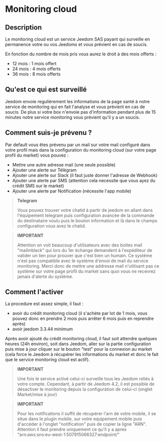 # Monitoring cloud

## Description

Le monitoring cloud est un service Jeedom SAS payant qui surveille en permanence votre ou vos Jeedoms et vous prévient en cas de soucis.

En fonction du nombre de mois pris vous aurez le droit à des mois offerts : 

- 12 mois : 1 mois offert
- 24 mois : 4 mois offerts
- 36 mois : 8 mois offerts

## Qu'est ce qui est surveillé

Jeedom envoie regulièrement les informations de la page santé à notre service de monitoring qui en fait l'analyse et vous prévient en cas de soucis. De plus si votre box n'envoie pas d'information pendant plus de 15 minutes notre service monitoring vous prévient qu'il y a un soucis.

## Comment suis-je prévenu ?

Par default vous êtes prévenu par un mail sur votre mail configuré dans votre profil mais dans la configuration du monitoring cloud (sur votre page profil du market) vous pouvez : 

- Mettre une autre adresse mail (une seule possible)
- Ajouter une alerte sur Télégram
- Ajouter une alerte sur Slack (il faut juste donner l'adresse de Webhook)
- Ajouter une alerte par SMS (attention cela necessite que vous ayez du crédit SMS sur le market)
- Ajouter une alerte par Notification (nécessite l'app mobile) 

> **Telegram**
>
> Vous pouvez trouver votre chatid à partir de jeedom en allant dans l'équipement telegram puis configuration avancée de la commande du destinataire voulu puis le bouton information et là dans le champs configuration vous avez le chatid.

> **IMPORTANT**
>
> Attention on voit beaucoup d'utilisateurs avec des boites mail "mailinblack" qui lors du 1er échange demandent à l'expéditeur de valider un lien pour prouver que c'est bien un humain. Ce système n'est pas compatible avec le système d'envoi de mail du service monitoring. Merci donc de mettre une addresse mail n'utilisant pas ce système sur votre page profil du market sans quoi vous ne recevrez jamais d'alerte du système.

## Comment l'activer

La procedure est assez simple, il faut : 

- avoir du crédit monitoring cloud (il s'achète par lot de 1 mois, vous pouvez donc en prendre 2 mois puis arrêter 6 mois puis en reprendre après)
- avoir jeedom 3.3.44 minimum

Après avoir ajouté du crédit monitoring cloud, il faut soit attendre quelques heures (24h environ), soit dans Jeedom, aller sur la partie configuration puis mise à jour cliquer sur le bouton "test" pour la connexion au market (cela force le Jeedom à récupérer les informations du market et donc le fait que le service monitoring cloud est actif).

>**IMPORTANT**
>
> Une fois le service activé celui-ci surveille tous les Jeedom reliés à votre compte. Cependant, à partir de Jeedom 4.2, il est possible de désactiver le monitoring depuis la configuration de celui-ci (onglet Market/mise à jour)

>**IMPORTANT**
>
> Pour les notifications il suffit de récupérer l'arn de votre mobile, il se situe dans le plugin mobile, sur votre equipement mobile puis d'accéder à l'onglet "notification" puis de copier la ligne "ARN". Attention il faut prendre uniquement ce qu'il y a apres "arn:aws:sns:eu-west-1:507915066327:endpoint/"
